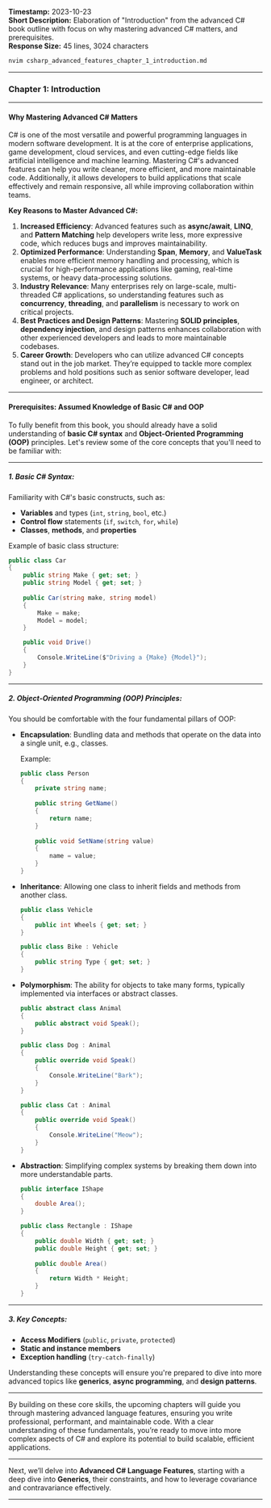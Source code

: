 **Timestamp:** 2023-10-23  
**Short Description:** Elaboration of "Introduction" from the advanced C# book outline with focus on why mastering advanced C# matters, and prerequisites.  
**Response Size:** 45 lines, 3024 characters  

```bash
nvim csharp_advanced_features_chapter_1_introduction.md
```

---

### Chapter 1: **Introduction**

---

#### Why Mastering Advanced C# Matters

C# is one of the most versatile and powerful programming languages in modern software development. It is at the core of enterprise applications, game development, cloud services, and even cutting-edge fields like artificial intelligence and machine learning. Mastering C#'s advanced features can help you write cleaner, more efficient, and more maintainable code. Additionally, it allows developers to build applications that scale effectively and remain responsive, all while improving collaboration within teams.

**Key Reasons to Master Advanced C#:**

1. **Increased Efficiency**: Advanced features such as **async/await**, **LINQ**, and **Pattern Matching** help developers write less, more expressive code, which reduces bugs and improves maintainability.
2. **Optimized Performance**: Understanding **Span<T>**, **Memory<T>**, and **ValueTask** enables more efficient memory handling and processing, which is crucial for high-performance applications like gaming, real-time systems, or heavy data-processing solutions.
3. **Industry Relevance**: Many enterprises rely on large-scale, multi-threaded C# applications, so understanding features such as **concurrency**, **threading**, and **parallelism** is necessary to work on critical projects.
4. **Best Practices and Design Patterns**: Mastering **SOLID principles**, **dependency injection**, and design patterns enhances collaboration with other experienced developers and leads to more maintainable codebases.
5. **Career Growth**: Developers who can utilize advanced C# concepts stand out in the job market. They’re equipped to tackle more complex problems and hold positions such as senior software developer, lead engineer, or architect.

---

#### Prerequisites: Assumed Knowledge of Basic C# and OOP

To fully benefit from this book, you should already have a solid understanding of **basic C# syntax** and **Object-Oriented Programming (OOP)** principles. Let's review some of the core concepts that you'll need to be familiar with:

---

##### 1. **Basic C# Syntax**:

Familiarity with C#'s basic constructs, such as:

- **Variables** and types (`int`, `string`, `bool`, etc.)
- **Control flow** statements (`if`, `switch`, `for`, `while`)
- **Classes**, **methods**, and **properties**
  
Example of basic class structure:

```csharp
public class Car
{
    public string Make { get; set; }
    public string Model { get; set; }
    
    public Car(string make, string model)
    {
        Make = make;
        Model = model;
    }

    public void Drive()
    {
        Console.WriteLine($"Driving a {Make} {Model}");
    }
}
```

---

##### 2. **Object-Oriented Programming (OOP) Principles**:

You should be comfortable with the four fundamental pillars of OOP:

- **Encapsulation**: Bundling data and methods that operate on the data into a single unit, e.g., classes.
  
  Example:

  ```csharp
  public class Person
  {
      private string name;
      
      public string GetName()
      {
          return name;
      }
      
      public void SetName(string value)
      {
          name = value;
      }
  }
  ```

- **Inheritance**: Allowing one class to inherit fields and methods from another class.

  ```csharp
  public class Vehicle
  {
      public int Wheels { get; set; }
  }

  public class Bike : Vehicle
  {
      public string Type { get; set; }
  }
  ```

- **Polymorphism**: The ability for objects to take many forms, typically implemented via interfaces or abstract classes.

  ```csharp
  public abstract class Animal
  {
      public abstract void Speak();
  }

  public class Dog : Animal
  {
      public override void Speak()
      {
          Console.WriteLine("Bark");
      }
  }

  public class Cat : Animal
  {
      public override void Speak()
      {
          Console.WriteLine("Meow");
      }
  }
  ```

- **Abstraction**: Simplifying complex systems by breaking them down into more understandable parts.

  ```csharp
  public interface IShape
  {
      double Area();
  }

  public class Rectangle : IShape
  {
      public double Width { get; set; }
      public double Height { get; set; }
      
      public double Area()
      {
          return Width * Height;
      }
  }
  ```

---

##### 3. **Key Concepts**:

- **Access Modifiers** (`public`, `private`, `protected`)
- **Static and instance members**
- **Exception handling** (`try-catch-finally`)
  
Understanding these concepts will ensure you're prepared to dive into more advanced topics like **generics**, **async programming**, and **design patterns**.

---

By building on these core skills, the upcoming chapters will guide you through mastering advanced language features, ensuring you write professional, performant, and maintainable code. With a clear understanding of these fundamentals, you’re ready to move into more complex aspects of C# and explore its potential to build scalable, efficient applications.

--- 

Next, we’ll delve into **Advanced C# Language Features**, starting with a deep dive into **Generics**, their constraints, and how to leverage covariance and contravariance effectively.

---
